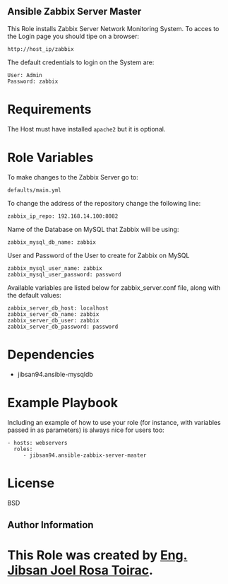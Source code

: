 ## Ansible Zabbix Server Master

This Role installs Zabbix Server Network Monitoring System. To acces to the Login page you should tipe on a browser:

    http://host_ip/zabbix

The default credentials to login on the System are:

    User: Admin
    Password: zabbix

# Requirements

The Host must have installed `apache2` but it is optional.

# Role Variables

To make changes to the Zabbix Server go to:

    defaults/main.yml

To change the address of the repository change the following line:

    zabbix_ip_repo: 192.168.14.100:8082

Name of the Database on MySQL that Zabbix will be using:

    zabbix_mysql_db_name: zabbix

User and Password of the User to create for Zabbix on MySQL

    zabbix_mysql_user_name: zabbix
    zabbix_mysql_user_password: password

Available variables are listed below for zabbix_server.conf file, along with the default values:

    zabbix_server_db_host: localhost
    zabbix_server_db_name: zabbix
    zabbix_server_db_user: zabbix
    zabbix_server_db_password: password

# Dependencies

- jibsan94.ansible-mysqldb

# Example Playbook

Including an example of how to use your role (for instance, with variables passed in as parameters) is always nice for users too:

    - hosts: webservers
      roles:
         - jibsan94.ansible-zabbix-server-master

# License

BSD

## Author Information

# This Role was created by [Eng. Jibsan Joel Rosa Toirac](https://www.facebook.com/jibsanjoel.rosatoirac).
